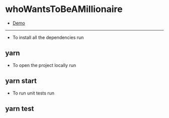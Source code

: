 # whoWantsToBeAMillionaire
* [Demo](https://valeria38.github.io/whoWantsToBeAMillionaire/)
----------------------------------------------------------------
* To install all the dependencies run
## yarn

* To open the project locally run
## yarn start

* To run unit tests run
## yarn test